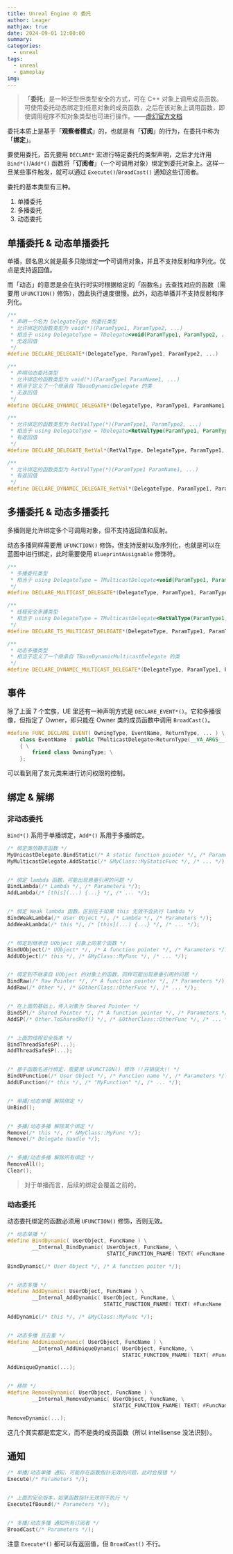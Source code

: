 ```yaml
---
title: Unreal Engine の 委托
author: Leager
mathjax: true
date: 2024-09-01 12:00:00
summary:
categories:
  - unreal
tags:
  - unreal
  - gameplay
img:
---
```


> 「**委托**」是一种泛型但类型安全的方式，可在 C++ 对象上调用成员函数。可使用委托动态绑定到任意对象的成员函数，之后在该对象上调用函数，即使调用程序不知对象类型也可进行操作。——[虚幻官方文档](https://dev.epicgames.com/documentation/zh-cn/unreal-engine/delegates-and-lamba-functions-in-unreal-engine)

<!-- more -->

委托本质上是基于「**观察者模式**」的，也就是有「**订阅**」的行为，在委托中称为「**绑定**」。

要使用委托，首先要用 `DECLARE*` 宏进行特定委托的类型声明，之后才允许用 `Bind*()`/`Add*()` 函数将「**订阅者**」（一个可调用对象）绑定到委托对象上。这样一旦某些事件触发，就可以通过 `Execute()`/`BroadCast()` 通知这些订阅者。

委托的基本类型有三种。

1. 单播委托
2. 多播委托
3. 动态委托

## 单播委托 & 动态单播委托

单播，顾名思义就是最多只能绑定**一个**可调用对象，并且不支持反射和序列化。优点是支持返回值。

而「动态」的意思是会在执行时实时根据给定的「函数名」去查找对应的函数（需要用 `UFUNCTION()` 修饰），因此执行速度很慢。此外，动态单播并不支持反射和序列化。

```cpp 单播委托
/**
 * 声明一个名为 DelegateType 的委托类型
 * 允许绑定的函数类型为 void(*)(ParamType1, ParamType2, ...)
 * 相当于 using DelegateType = TDelegate<void(ParamType1, ParamType2, ...)>;
 * 无返回值
 */
#define DECLARE_DELEGATE*(DelegateType, ParamType1, ParamType2, ...)

/**
 * 声明动态委托类型
 * 允许绑定的函数类型为 void(*)(ParamType1 ParamName1, ...)
 * 相当于定义了一个继承自 TBaseDynamicDelegate 的类
 * 无返回值
 */
#define DECLARE_DYNAMIC_DELEGATE*(DelegateType, ParamType1, ParamName1, ...)

/**
 * 允许绑定的函数类型为 RetValType(*)(ParamType1, ParamType2, ...)
 * 相当于 using DelegateType = TDelegate<RetValType(ParamType1, ParamType2, ...)>;
 * 有返回值
 */
#define DECLARE_DELEGATE_RetVal*(RetValType, DelegateType, ParamType1, ParamType2, ...)

/**
 * 允许绑定的函数类型为 RetValType(*)(ParamType1 ParamName1, ...)
 * 有返回值
 */
#define DECLARE_DYNAMIC_DELEGATE_RetVal*(DelegateType, ParamType1, ParamName1, ...)
```

## 多播委托 & 动态多播委托

多播则是允许绑定多个可调用对象，但不支持返回值和反射。

动态多播同样需要用 `UFUNCTION()` 修饰，但支持反射以及序列化，也就是可以在蓝图中进行绑定，此时需要使用 `BlueprintAssignable` 修饰符。

```cpp 多播委托
/**
 * 多播委托类型
 * 相当于 using DelegateType = TMulticastDelegate<void(ParamType1, ParamType2, ...)>;
 */
#define DECLARE_MULTICAST_DELEGATE*(DelegateType, ParamType1, ParamType2, ...)

/**
 * 线程安全多播类型
 * 相当于 using DelegateType = TMulticastDelegate<RetValType(ParamType1, ParamType2, ...)， FDefaultTSDelegateUserPolicy>;
 */
#define DECLARE_TS_MULTICAST_DELEGATE*(DelegateType, ParamType1, ParamType2, ...)

/**
 * 动态多播类型
 * 相当于定义了一个继承自 TBaseDynamicMulticastDelegate 的类
 */
#define DECLARE_DYNAMIC_MULTICAST_DELEGATE*(DelegateType, ParamType1, ParamName1, ...)
```

## 事件

除了上面 7 个宏族，UE 里还有一种声明方式是 `DECLARE_EVENT*()`。它和多播很像，但指定了 Owner，即只能在 Owner 类的成员函数中调用 `BroadCast()`。

```cpp EVENT 委托源码
#define FUNC_DECLARE_EVENT( OwningType, EventName, ReturnType, ... ) \
	class EventName : public TMulticastDelegate<ReturnType(__VA_ARGS__)> \
	{ \
		friend class OwningType; \
	};
```

可以看到用了友元类来进行访问权限的控制。

## 绑定 & 解绑

### 非动态委托

`Bind*()` 系用于单播绑定，`Add*()` 系用于多播绑定。

```cpp 非动态委托
/* 绑定类的静态函数 */
MyUnicastDelegate.BindStatic(/* A static function pointer */, /* Parameters */);
MyMulticastDelegate.AddStatic(/* &MyClass::MyStaticFunc */, /* ... */);


/* 绑定 lambda 函数，可能出现悬垂引用的问题 */
BindLambda(/* Lambda */, /* Parameters */);
AddLambda(/* [this](...) {...} */, /* ... */);


/* 绑定 Weak lambda 函数，区别在于如果 this 无效不会执行 lambda */
BindWeakLambda(/* User Object */, /* Lambda */, /* Parameters */);
AddWeakLambda(/* this */, /* [this](...) {...} */, /* ... */);


/* 绑定到继承自 UObject 对象上的某个函数 */
BindUObject(/* UObject* */, /* A function pointer */, /* Parameters */);
AddUObject(/* this */, /* &MyClass::MyFunc */, /* ... */);


/* 绑定到不继承自 UObject 的对象上的函数，同样可能出现悬垂引用的问题 */
BindRaw(/* Raw Pointer */, /* A function pointer */, /* Parameters */);
AddRaw(/* Other */, /* &OtherClass::OtherFunc */, /* ... */);


/* 在上面的基础上，传入对象为 Shared Pointer */
BindSP(/* Shared Pointer */, /* A function pointer */, /* Parameters */);
AddSP(/* Other.ToSharedRef() */, /* &OtherClass::OtherFunc */, /* ... */);


/* 上面的线程安全版本 */
BindThreadSafeSP(...);
AddThreadSafeSP(...);


/* 基于函数名进行绑定，需要用 UFUNCTION() 修饰 !!开销很大!! */
BindUFunction(/* User Object */, /* Function name */, /* Parameters */);
AddUFunction(/* this */, /* "MyFunction" */, /* ... */);


/* 单播/动态单播 解除绑定 */
UnBind();


/* 多播/动态多播 解除某个绑定 */
Remove(/* this */, /* &MyClass::MyFunc */);
Remove(/* Delegate Handle */);


/* 多播/动态多播 解除所有绑定 */
RemoveAll();
Clear();
```

> 对于单播而言，后续的绑定会覆盖之前的。

### 动态委托

动态委托绑定的函数必须用 `UFUNCTION()` 修饰，否则无效。

```cpp 动态委托
/* 动态单播 */
#define BindDynamic( UserObject, FuncName ) \
        __Internal_BindDynamic( UserObject, FuncName, \
                                STATIC_FUNCTION_FNAME( TEXT( #FuncName ) ) )

BindDynamic(/* User Object */, /* A function poiter */);


/* 动态多播 */
#define AddDynamic( UserObject, FuncName ) \
        __Internal_AddDynamic( UserObject, FuncName, \
                               STATIC_FUNCTION_FNAME( TEXT( #FuncName ) ) )

AddDynamic(/* this */, /* &MyClass::MyFunc */);


/* 动态多播 且去重 */
#define AddUniqueDynamic( UserObject, FuncName ) \
        __Internal_AddUniqueDynamic( UserObject, FuncName, \
                                     STATIC_FUNCTION_FNAME( TEXT( #FuncName ) ) )

AddUniqueDynamic(...);


/* 移除 */
#define RemoveDynamic( UserObject, FuncName ) \
        __Internal_RemoveDynamic( UserObject, FuncName, \
                                  STATIC_FUNCTION_FNAME( TEXT( #FuncName ) ) )

RemoveDynamic(...);
```

这几个其实都是宏定义，而不是类的成员函数（所以 intellisense 没法识别）。

## 通知

```cpp 通知
/* 单播/动态单播 通知，可能存在函数指针无效的问题，此时会报错 */
Execute(/* Parameters */);


/* 上面的安全版本，如果函数指针无效则不执行 */
ExecuteIfBound(/* Parameters */);


/* 多播/动态多播 通知所有订阅者 */
BroadCast(/* Parameters */);
```

注意 `Execute*()` 都可以有返回值，但 `BroadCast()` 不行。